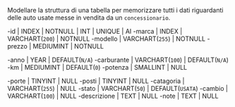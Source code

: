 Modellare la struttura di una tabella per memorizzare tutti i dati riguardanti delle auto usate messe in vendita da un `concessionario`.


-id | INDEX | NOTNULL | INT | UNIQUE | AI
-marca  | INDEX | VARCHART(`200`) | NOTNULL
-modello | VARCHART(`255`) | NOTNULL
-prezzo | MEDIUMINT | NOTNULL

-anno | YEAR | DEFAULT(`N/A`)
-carburante | VARCHART(`100`) | DEFAULT(`N/A`)
-km | MEDIUMINT | DEFAULT(`0`)
-potenza | SMALLINT | NULL

-porte | TINYINT | NULL
-posti | TINYINT | NULL
-catagoria | VARCHART(`255`) | NULL
-stato | VARCHART(`50`) | DEFAULT(`USATA`)
-cambio | VARCHART(`100`) | NULL
-descrizione | TEXT | NULL
-note | TEXT | NULL